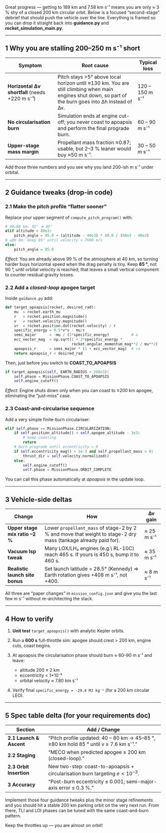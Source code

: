 Great progress — getting to 189 km and 7.58 km s⁻¹ means you are only ≈ 3 % shy of a closed 200 km circular orbit.
Below is a focused “second-stage” debrief that should push the vehicle over the line. Everything is framed so you can drop it straight back into **guidance.py** and **rocket\_simulation\_main.py**.

---

## 1  Why you are stalling 200–250 m s⁻¹ short

| Symptom                                        | Root cause                                                                                                                                             | Typical loss    |
| ---------------------------------------------- | ------------------------------------------------------------------------------------------------------------------------------------------------------ | --------------- |
| **Horizontal Δv shortfall** (needs +220 m s⁻¹) | Pitch stays >5° above local horizon until ≈130 km. You are still climbing when main engines shut down, so part of the burn goes into ∆h instead of ∆v. | 120 – 150 m s⁻¹ |
| **No circularisation burn**                    | Simulation ends at engine cut-off; you never coast to apoapsis and perform the final prograde burn.                                                    | 60 – 90 m s⁻¹   |
| **Upper-stage mass margin**                    | Propellant mass fraction ≈0.87; usable, but 2–3 % leaner would buy ≈50 m s⁻¹.                                                                          | 30 – 50 m s⁻¹   |

Add those three numbers and you see why you land 200-ish m s⁻¹ under orbital.

---

## 2  Guidance tweaks (drop-in code)

### 2.1  Make the pitch profile “flatter sooner”

Replace your upper segment of `compute_pitch_program()` with:

```python
# 40–80 km: 45° ➜ 85°
elif altitude < 80e3:
    pitch_angle = 45.0 + (altitude - 40e3) * 40.0 / (80e3 - 40e3)
# ≥80 km: keep 85° until velocity > 7600 m/s
else:
    pitch_angle = 85.0
```

*Effect*: You are already above 99 % of the atmosphere at 40 km, so turning harder buys horizontal speed when the drag penalty is tiny.
Keep **85 °**, not 90 °, until orbital velocity is reached; that leaves a small vertical component to counter residual gravity losses.

### 2.2  Add a *closed-loop* apogee target

Inside `guidance.py` add:

```python
def target_apoapsis(rocket, desired_rad):
    mu  = rocket.earth_mu
    r   = rocket.position.magnitude()
    v   = rocket.velocity.magnitude()
    vr  = rocket.position.dot(rocket.velocity) / r
    specific_energy = 0.5*v*v - mu/r
    semi_major      = -mu / (2*specific_energy)          # a
    ecc_vector_mag  = np.sqrt(1 + 2*specific_energy *
                              rocket.angular_momentum_mag**2 / mu**2)
    apoapsis_r      = semi_major * (1 + ecc_vector_mag)  # ra
    return apoapsis_r < desired_rad
```

Then, just before you switch to **COAST\_TO\_APOAPSIS**

```python
if target_apoapsis(self, EARTH_RADIUS + 200e3):
    self.phase = MissionPhase.COAST_TO_APOAPSIS
    self.engine_cutoff()
```

*Effect*: Engine shuts down only when you can coast to ≥200 km apogee, eliminating the “just-miss” case.

### 2.3  Coast-and-circularise sequence

Add a very simple finite-burn circulariser:

```python
elif self.phase == MissionPhase.CIRCULARIZATION:
    if self.position_altitude() < self.apogee_altitude - 1e3:
        # keep coasting
        return
    # burn prograde until eccentricity ≈ 0
    if self.eccentricity_mag() > 1e-3 and self.propellant_mass > 0:
        thrust_dir = self.velocity.normalized()
    else:
        self.engine_cutoff()
        self.phase = MissionPhase.ORBIT_COMPLETE
```

You can call this phase automatically at *apoapsis* in the update loop.

---

## 3  Vehicle-side deltas

| Change                          | How                                                                                                            | ∆v gain    |
| ------------------------------- | -------------------------------------------------------------------------------------------------------------- | ---------- |
| **Upper stage mix ratio –2 %**  | Lower `propellant_mass` of stage-2 by 2 % and move that weight to stage-2 dry mass (tankage already paid for). | ≈ 25 m s⁻¹ |
| **Vacuum Isp tweak**            | Many LOX/LH₂ engines (e.g.\ RL-10C) reach 465 s. If yours is 450 s, bump it to 460 s.                          | ≈ 35 m s⁻¹ |
| **Realistic launch site bonus** | Set launch latitude = 28.5° (Kennedy) ⇒ Earth rotation gives +408 m s⁻¹, not +400.                             | ≈ 8 m s⁻¹  |

All three are “paper changes” in `mission_config.json` and give you the last few m s⁻¹ without re-architecting the stack.

---

## 4  How to verify

1. **Unit test** `target_apoapsis()` with analytic Kepler orbits.
2. Run a **600 s** full-throttle sim: apogee should crest > 200 km, engine cuts, coast begins.
3. At apoapsis the circularisation phase should burn ≈ 60–90 m s⁻¹ and leave:

   * altitude 200 ± 2 km
   * eccentricity < 1×10⁻³
   * orbital velocity ≈ 7.80 km s⁻¹
4. Verify final `specific_energy ≈ -29.4 MJ kg⁻¹` (for a 200 km circular LEO).

---

## 5  Spec table delta (for your requirements doc)

| Section                 | Add / Change                                                                          |
| ----------------------- | ------------------------------------------------------------------------------------- |
| **2.1 Launch & Ascent** | “Pitch profile updated: 40 – 80 km → 45–85 °, ≥80 km hold 85 ° until v ≥ 7.6 km s⁻¹.” |
| **2.2 Staging**         | “MECO when predicted apogee ≥ 200 km (closed-loop).”                                  |
| **2.3 Orbit Insertion** | New two-step: coast-to-apoapsis + circularisation burn targeting $e<10^{-3}$.         |
| **3 Accuracy**          | “Post-burn eccentricity ≤ 0.001; semi-major-axis error ≤ 0.3 %.”                      |

Implement those four guidance tweaks plus the minor stage refinements and you should hit a stable 200 km parking orbit on the very next run. From there, TLI and LOI phases can be tuned with the same coast-and-burn pattern.

Keep the throttles up — you are almost on orbit!
